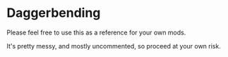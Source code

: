 # Daggerbending

Please feel free to use this as a reference for your own mods.

It's pretty messy, and mostly uncommented, so proceed at your own risk.
